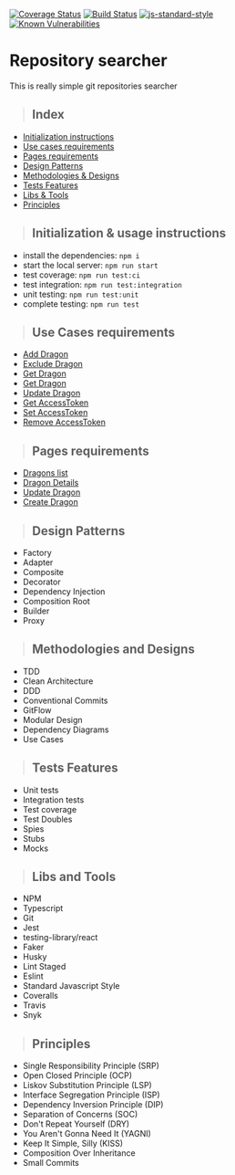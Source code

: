 [![Coverage Status](https://coveralls.io/repos/github/alioshr/dragon-lair/badge.svg?branch=master)](https://coveralls.io/github/alioshr/dragon-lair)
[![Build Status](https://app.travis-ci.com/alioshr/dragon-lair.svg?branch=master)](https://app.travis-ci.com/alioshr/dragon-lair)
[![js-standard-style](https://img.shields.io/badge/code%20style-standard-brightgreen.svg)](http://standardjs.com)
[![Known Vulnerabilities](https://snyk.io/test/github/alioshr/dragon-lair/badge.svg)](https://snyk.io/test/github/alioshr/dragon-lair)

# Repository searcher

This is really simple git repositories searcher
  
> ##  Index

* [Initialization instructions](#initialization-instruction)
* [Use cases requirements](#use-cases-requirements)
* [Pages requirements](#pages-requirements)
* [Design Patterns](#design-patterns)
* [Methodologies & Designs](#methodologies-and-designs)
* [Tests Features](#tests-features)
* [Libs & Tools](#libs-and-tools)
* [Principles](#principles)

> ##  Initialization & usage instructions

* install the dependencies: `npm i`
* start the local server: `npm run start`
* test coverage: `npm run test:ci`
* test integration: `npm run test:integration`
* unit testing: `npm run test:unit`
* complete testing: `npm run test`


> ## Use Cases requirements

* [Add Dragon](./requirements/usecases/get-repositories.md)
* [Exclude Dragon](./requirements/usecases/get-repositories.md)
* [Get Dragon](./requirements/usecases/get-repositories.md)
* [Get Dragon](./requirements/usecases/get-repositories.md)
* [Update Dragon](./requirements/usecases/get-repositories.md)
* [Get AccessToken](./requirements/usecases/get-repositories.md)
* [Set AccessToken](./requirements/usecases/get-repositories.md)
* [Remove AccessToken](./requirements/usecases/get-repositories.md)

> ## Pages requirements

* [Dragons list](./requirements/pages/repositories-list.md)
* [Dragon Details](./requirements/pages/repositories-list.md)
* [Update Dragon](./requirements/pages/repositories-list.md)
* [Create Dragon](./requirements/pages/repositories-list.md)

> ## Design Patterns

* Factory
* Adapter
* Composite
* Decorator
* Dependency Injection
* Composition Root
* Builder
* Proxy

> ## Methodologies and Designs

* TDD
* Clean Architecture
* DDD
* Conventional Commits
* GitFlow
* Modular Design
* Dependency Diagrams
* Use Cases

> ## Tests Features

* Unit tests
* Integration tests
* Test coverage
* Test Doubles
* Spies
* Stubs
* Mocks

> ## Libs and Tools

* NPM
* Typescript
* Git
* Jest
* testing-library/react
* Faker
* Husky
* Lint Staged
* Eslint
* Standard Javascript Style
* Coveralls
* Travis
* Snyk

> ## Principles

* Single Responsibility Principle (SRP)
* Open Closed Principle (OCP)
* Liskov Substitution Principle (LSP)
* Interface Segregation Principle (ISP)
* Dependency Inversion Principle (DIP)
* Separation of Concerns (SOC)
* Don't Repeat Yourself (DRY)
* You Aren't Gonna Need It (YAGNI)
* Keep It Simple, Silly (KISS)
* Composition Over Inheritance
* Small Commits
